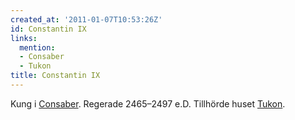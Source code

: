 ```yaml
---
created_at: '2011-01-07T10:53:26Z'
id: Constantin IX
links:
  mention:
  - Consaber
  - Tukon
title: Constantin IX
---
```


Kung i [Consaber]. Regerade 2465–2497 e.D. Tillhörde huset [Tukon].

  [Consaber]: Consaber
  [Tukon]: Tukon